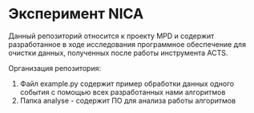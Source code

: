 # Эксперимент NICA

Данный репозиторий относится к проекту MPD и содержит разработанное в ходе исследования программное обеспечение 
для очистки данных, полученных после работы инструмента ACTS.

Организация репозитория:
1) Файл example.py содержит пример обработки данных одного события с помощью всех разработанных нами алгоритмов
2) Папка analyse - содержит ПО для анализа работы алгоритмов
